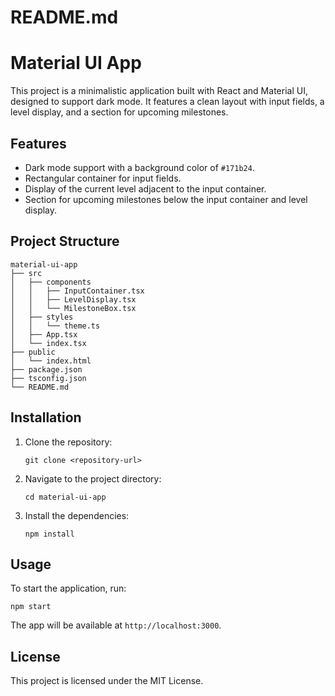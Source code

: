 # README.md

# Material UI App

This project is a minimalistic application built with React and Material UI, designed to support dark mode. It features a clean layout with input fields, a level display, and a section for upcoming milestones.

## Features

- Dark mode support with a background color of `#171b24`.
- Rectangular container for input fields.
- Display of the current level adjacent to the input container.
- Section for upcoming milestones below the input container and level display.

## Project Structure

```
material-ui-app
├── src
│   ├── components
│   │   ├── InputContainer.tsx
│   │   ├── LevelDisplay.tsx
│   │   └── MilestoneBox.tsx
│   ├── styles
│   │   └── theme.ts
│   ├── App.tsx
│   └── index.tsx
├── public
│   └── index.html
├── package.json
├── tsconfig.json
└── README.md
```

## Installation

1. Clone the repository:
   ```
   git clone <repository-url>
   ```
2. Navigate to the project directory:
   ```
   cd material-ui-app
   ```
3. Install the dependencies:
   ```
   npm install
   ```

## Usage

To start the application, run:
```
npm start
```

The app will be available at `http://localhost:3000`.

## License

This project is licensed under the MIT License.
